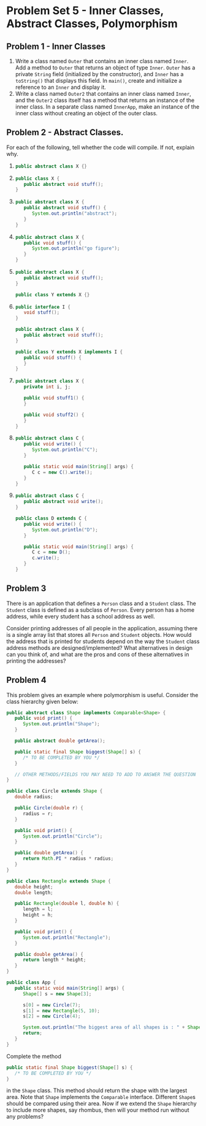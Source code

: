 # Problem Set 5 - Inner Classes, Abstract Classes, Polymorphism

## Problem 1 - Inner Classes

1. Write a class named `Outer` that contains an inner class named `Inner`. Add a method to `Outer` that returns an object of type `Inner`. `Outer` has a private `String` field (initialized by the constructor), and `Inner` has a `toString()` that displays this field. In `main()`, create and initialize a reference to an `Inner` and display it.
2. Write a class named `Outer2` that contains an inner class named `Inner`, and the `Outer2` class itself has a method that returns an instance of the inner class. In a separate class named `InnerApp`, make an instance of the inner class without creating an object of the outer class.

## Problem 2 - Abstract Classes.

For each of the following, tell whether the code will compile. If not, explain why.

1. ```java
   public abstract class X {}
   ```
2. ```java
   public class X {
      public abstract void stuff();
   }
   ```
3. ```java
   public abstract class X {
      public abstract void stuff() {
         System.out.println("abstract");
      }
   }
   ```
4. ```java
   public abstract class X {
      public void stuff() {
         System.out.println("go figure");
      }
   }
   ```

5. ```java
   public abstract class X {
      public abstract void stuff();
   }
   ```
   ```java
   public class Y extends X {}
   ```
6. ```java
   public interface I {
      void stuff();
   }
   ```
   ```java
   public abstract class X {
      public abstract void stuff();
   }
   ```
   ```java
   public class Y extends X implements I {
      public void stuff() {
      }
   }
   ```
7. ```java
   public abstract class X {
      private int i, j;

      public void stuff1() {
      }

      public void stuff2() {
      }
   }
   ```

8. ```java
   public abstract class C {
      public void write() {
         System.out.println("C");
      }

      public static void main(String[] args) {
         C c = new C().write();
      }
   }
   ```

9. ```java
   public abstract class C {
      public abstract void write();
   }
   ```

   ```java
   public class D extends C {
      public void write() {
         System.out.println("D");
      }

      public static void main(String[] args) {
         C c = new D();
         c.write();
      }
   }
   ```

## Problem 3

There is an application that defines a `Person` class and a `Student` class. The `Student` class is defined as a subclass of `Person`. Every person has a home address, while every student has a school address as well.

Consider printing addresses of all people in the application, assuming there is a single array list that stores all `Person` and `Student` objects. How would the address that is printed for students depend on the way the `Student` class address methods are designed/implemented? What alternatives in design can you think of, and what are the pros and cons of these alternatives in printing the addresses?

## Problem 4

This problem gives an example where polymorphism is useful. Consider the class hierarchy given below:

```java
public abstract class Shape implements Comparable<Shape> {
   public void print() {
      System.out.println("Shape");
   }

   public abstract double getArea();

   public static final Shape biggest(Shape[] s) {
      /* TO BE COMPLETED BY YOU */
   }

   // OTHER METHODS/FIELDS YOU MAY NEED TO ADD TO ANSWER THE QUESTION
}
```

```java
public class Circle extends Shape {
   double radius;

   public Circle(double r) {
      radius = r;
   }

   public void print() {
      System.out.println("Circle");
   }

   public double getArea() {
      return Math.PI * radius * radius;
   }
}
```

```java
public class Rectangle extends Shape {
   double height;
   double length;

   public Rectangle(double l, double h) {
      length = l;
      height = h;
   }

   public void print() {
      System.out.println("Rectangle");
   }

   public double getArea() {
      return length * height;
   }
}
```

```java
public class App {
   public static void main(String[] args) {
      Shape[] s = new Shape[3];

      s[0] = new Circle(7);
      s[1] = new Rectangle(5, 10);
      s[2] = new Circle(4);

      System.out.println("The biggest area of all shapes is : " + Shape.biggest(s));
      return;
   }
}
```

Complete the method

```java
public static final Shape biggest(Shape[] s) {
   /* TO BE COMPLETED BY YOU */
}
```

in the `Shape` class. This method should return the shape with the largest area. Note that `Shape` implements the `Comparable` interface. Different `Shape`s should be compared using their area. Now if we extend the `Shape` hierarchy to include more shapes, say rhombus, then will your method run without any problems?
